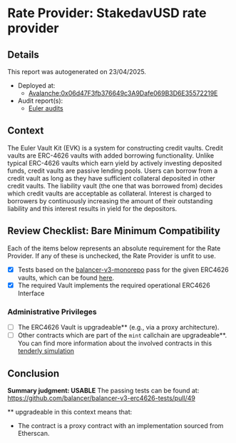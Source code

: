 
# Rate Provider: StakedavUSD rate provider

## Details
This report was autogenerated on 23/04/2025.

- Deployed at:
    - [Avalanche:0x06d47F3fb376649c3A9Dafe069B3D6E35572219E](https://snowtrace.io/address/0x06d47F3fb376649c3A9Dafe069B3D6E35572219E)
- Audit report(s):
    - [Euler audits](https://docs.euler.finance/security/overview/)

## Context
The Euler Vault Kit (EVK) is a system for constructing credit vaults. Credit vaults are ERC-4626 vaults with added borrowing functionality. Unlike typical ERC-4626 vaults which earn yield by actively investing deposited funds, credit vaults are passive lending pools.
Users can borrow from a credit vault as long as they have sufficient collateral deposited in other credit vaults. The liability vault (the one that was borrowed from) decides which credit vaults are acceptable as collateral. Interest is charged to borrowers by continuously increasing the amount of their outstanding liability and this interest results in yield for the depositors.

## Review Checklist: Bare Minimum Compatibility
Each of the items below represents an absolute requirement for the Rate Provider. If any of these is unchecked, the Rate Provider is unfit to use.

- [x] Tests based on the [balancer-v3-monorepo](https://github.com/balancer/balancer-v3-monorepo/tree/main/pkg/vault/test/foundry/fork) pass for the given ERC4626 vaults, which can be found [here](https://github.com/balancer/balancer-v3-erc4626-tests/tree/main/test).
- [x] The required Vault implements the required operational ERC4626 Interface

### Administrative Privileges
- [ ] The ERC4626 Vault is upgradeable** (e.g., via a proxy architecture).
- [ ] Other contracts which are part of the `mint` callchain are upgradeable**. You can find more information
   about the involved contracts in this [tenderly simulation](https://www.tdly.co/shared/simulation/c07e9529-717d-459d-91f9-bedd6f25f0aa)

## Conclusion
**Summary judgment: USABLE**
The passing tests can be found at: https://github.com/balancer/balancer-v3-erc4626-tests/pull/49 

** upgradeable in this context means that:
- The contract is a proxy contract with an implementation sourced from Etherscan.
    
